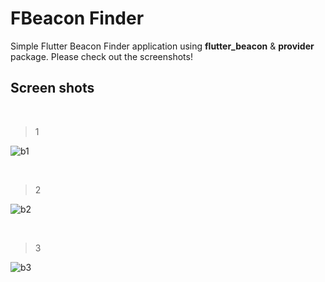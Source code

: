 # FBeacon Finder

Simple Flutter Beacon Finder application using **flutter_beacon** & **provider** package. Please check out the screenshots!


## Screen shots
&nbsp;


>1
>
![b1](https://user-images.githubusercontent.com/88334469/168100171-58589251-2152-4178-be6e-de23ebe6b95e.jpg)


&nbsp;



> 2
> 
![b2](https://user-images.githubusercontent.com/88334469/168100260-f77a4431-8ee1-499e-b1d6-4ea847944369.jpg)




&nbsp;


>3
>
![b3](https://user-images.githubusercontent.com/88334469/168100285-75390cf7-247e-44d0-8ea0-26526b91249c.jpg)
